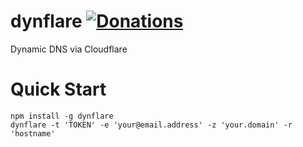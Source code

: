  dynflare [![Donations][]][gratipay]
==========
Dynamic DNS via Cloudflare

[Donations]: http://img.shields.io/gratipay/rummik.svg
[gratipay]: https://gratipay.com/rummik/

# Quick Start

```
npm install -g dynflare
dynflare -t 'TOKEN' -e 'your@email.address' -z 'your.domain' -r 'hostname'
```

<!-- vim: set ft=markdown : -->
